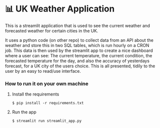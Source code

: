 # 📊 UK Weather Application

This is a streamlit application that is used to see the current weather and forecasted weather for certain cities in the UK.

It uses a python code (on other repo) to collect data from an API about the weather and store this in two SQL tables, which is run hourly on a CRON job.
This data is then used by the streamlit app to create a nice dashboard where a user can see: The current temperature, the current condition,
the forecasted temperature for the day, and also the accuracy of yesterdays forecast, for a UK city of the users choice. This is all presented,
tidily to the user by an easy to read/use interface.


### How to run it on your own machine

1. Install the requirements

   ```
   $ pip install -r requirements.txt
   ```

2. Run the app

   ```
   $ streamlit run streamlit_app.py
   ```
